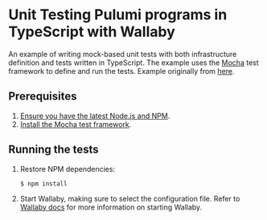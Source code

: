 # Unit Testing Pulumi programs in TypeScript with Wallaby

An example of writing mock-based unit tests with both infrastructure definition and tests written in TypeScript. The example uses the [Mocha](https://mochajs.org/) test framework to define and run the tests. Example originally from [here](https://github.com/pulumi/examples/tree/74db62a03d013c2854d2cf933c074ea0a3bbf69d/testing-unit-ts).

## Prerequisites

1. [Ensure you have the latest Node.js and NPM](https://nodejs.org/en/download/).
2. [Install the Mocha test framework](https://mochajs.org/#installation).

## Running the tests

1.  Restore NPM dependencies:

    ```
    $ npm install
    ```

2.  Start Wallaby, making sure to select the configuration file. Refer to [Wallaby docs](https://wallabyjs.com/docs/intro/config.html#configuration-file) for more information on starting Wallaby.